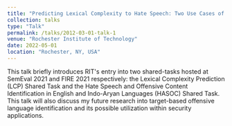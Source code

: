 ```yaml
---
title: "Predicting Lexical Complexity to Hate Speech: Two Use Cases of NLP Research."
collection: talks
type: "Talk"
permalink: /talks/2012-03-01-talk-1
venue: "Rochester Institute of Technology"
date: 2022-05-01
location: "Rochester, NY, USA"
---
```


This talk briefly introduces RIT's entry into two shared-tasks hosted at SemEval 2021 and FIRE 2021 respectively: the Lexical Complexity Prediction (LCP) Shared Task and the Hate Speech and Offensive Content Identification in English and Indo-Aryan Languages (HASOC) Shared Task. This talk will also discuss my future research into target-based offensive language identification and its possible utilization within security applications.

